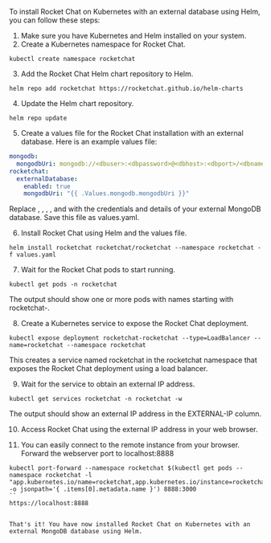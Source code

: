To install Rocket Chat on Kubernetes with an external database using Helm, you can follow these steps:


1. Make sure you have Kubernetes and Helm installed on your system.
2. Create a Kubernetes namespace for Rocket Chat.

```
kubectl create namespace rocketchat
```

3. Add the Rocket Chat Helm chart repository to Helm.

```
helm repo add rocketchat https://rocketchat.github.io/helm-charts
```
4. Update the Helm chart repository.
```
helm repo update
```

5. Create a values file for the Rocket Chat installation with an external database. Here is an example values file:
```yaml
mongodb:
  mongodbUri: mongodb://<dbuser>:<dbpassword>@<dbhost>:<dbport>/<dbname>
rocketchat:
  externalDatabase:
    enabled: true
    mongodbUri: "{{ .Values.mongodb.mongodbUri }}"
```

Replace <dbuser>, <dbpassword>, <dbhost>, <dbport>, and <dbname> with the credentials and details of your external MongoDB database. Save this file as values.yaml.

6. Install Rocket Chat using Helm and the values file.
```
helm install rocketchat rocketchat/rocketchat --namespace rocketchat -f values.yaml
```

7. Wait for the Rocket Chat pods to start running.
```
kubectl get pods -n rocketchat
```
The output should show one or more pods with names starting with rocketchat-.

8. Create a Kubernetes service to expose the Rocket Chat deployment.
```
kubectl expose deployment rocketchat-rocketchat --type=LoadBalancer --name=rocketchat --namespace rocketchat
```

This creates a service named rocketchat in the rocketchat namespace that exposes the Rocket Chat deployment using a load balancer.

9. Wait for the service to obtain an external IP address.

```
kubectl get services rocketchat -n rocketchat -w
```
The output should show an external IP address in the EXTERNAL-IP column.

10. Access Rocket Chat using the external IP address in your web browser.

11. You can easily connect to the remote instance from your browser. Forward the webserver port to localhost:8888

```
kubectl port-forward --namespace rocketchat $(kubectl get pods --namespace rocketchat -l "app.kubernetes.io/name=rocketchat,app.kubernetes.io/instance=rocketchat" -o jsonpath='{ .items[0].metadata.name }') 8888:3000
``
https://localhost:8888


That's it! You have now installed Rocket Chat on Kubernetes with an external MongoDB database using Helm.